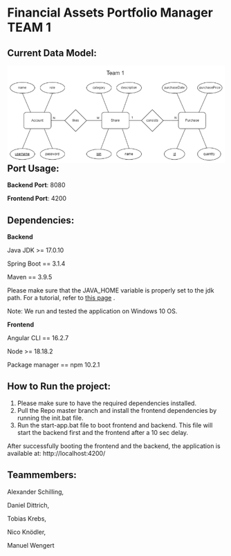 
     
# Financial Assets Portfolio Manager TEAM 1

## Current Data Model:


<img src="ER Diagramm Sprint4 Team1.drawio.png"
     alt="Markdown Monster icon"
     style="float: left; margin-right: 10px;" />


## Port Usage:

**Backend Port**: 8080 

**Frontend Port**: 4200

## Dependencies: 

**Backend**

Java JDK >= 17.0.10 

Spring Boot == 3.1.4

Maven == 3.9.5

Please make sure that the JAVA_HOME variable is properly set to the jdk path. 
For a tutorial, refer to [this page](https://confluence.atlassian.com/doc/setting-the-java_home-variable-in-windows-8895.html) .

Note: We run and tested the application on Windows 10 OS.

**Frontend** 

Angular CLI == 16.2.7

Node >= 18.18.2

Package manager == npm 10.2.1 

## How to Run the project: 

1. Please make sure to have the required dependencies installed.
3. Pull the Repo master branch and install the frontend dependencies by running the init.bat file. 
4. Run the start-app.bat file to boot frontend and backend. This file will start the backend first and the frontend after a 10 sec delay.

After successfully booting the frontend and the backend, the application is available at: 
http://localhost:4200/



## Teammembers:

Alexander Schilling, 

Daniel Dittrich, 

Tobias Krebs, 

Nico Knödler,

Manuel Wengert 
